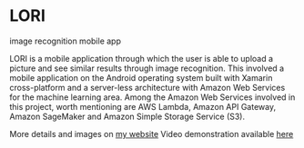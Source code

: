 # LORI
image recognition mobile app


LORI is a mobile application through which the user is able to upload a picture and see similar results through image recognition. This involved a mobile application on the Android operating system built with Xamarin cross-platform and a server-less architecture with Amazon Web Services for the machine learning area. Among the Amazon Web Services involved in this project, worth mentioning are AWS Lambda, Amazon API Gateway, Amazon SageMaker and Amazon Simple Storage Service (S3).


More details and images on <a href="http://www.kaylajklab.com/android-applications.html">my website</a>
Video demonstration available <a href="https://youtu.be/SKpCzAQI0P0">here</a>
